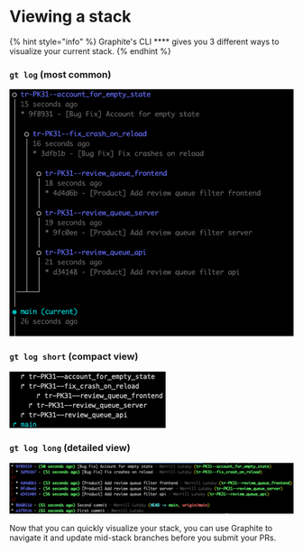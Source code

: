 # Viewing a stack

{% hint style="info" %}
Graphite's CLI \*\*\*\* gives you 3 different ways to visualize your current stack.
{% endhint %}

### `gt log` (most common)

![](<../../.gitbook/assets/Screen Shot 2021-10-14 at 11.53.30 AM.png>)

### `gt log short` (compact view)

![](<../../.gitbook/assets/Screen Shot 2022-05-04 at 11.19.35 (1).png>)

### `gt log long` (detailed view)

![](<../../.gitbook/assets/Screen Shot 2021-10-14 at 11.54.05 AM.png>)

Now that you can quickly visualize your stack, you can use Graphite to navigate it and update mid-stack branches before you submit your PRs.
